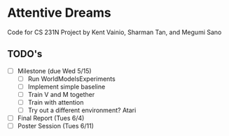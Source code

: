 # Attentive Dreams 
Code for CS 231N Project by Kent Vainio, Sharman Tan, and Megumi Sano

## TODO's 
- [ ] Milestone (due Wed 5/15) 
  - [ ] Run WorldModelsExperiments 
  - [ ] Implement simple baseline 
  - [ ] Train V and M together 
  - [ ] Train with attention 
  - [ ] Try out a different environment? Atari

- [ ] Final Report (Tues 6/4) 
- [ ] Poster Session (Tues 6/11) 
